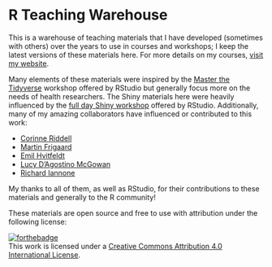 
<!-- README.md is generated from README.Rmd. Please edit that file -->

# R Teaching Warehouse

<!-- badges: start -->

<!-- badges: end -->

This is a warehouse of teaching materials that I have developed
(sometimes with others) over the years to use in courses and workshops;
I keep the latest versions of these materials here. For more details on
my courses, [visit my website](https://malco.io/training/).

Many elements of these materials were inspired by the [Master the
Tidyverse](https://github.com/rstudio/master-the-tidyverse) workshop
offered by RStudio but generally focus more on the needs of health
researchers. The Shiny materials here were heavily influenced by the
[full day Shiny workshop](https://github.com/dtkaplan/shinymark) offered
by RStudio. Additionally, many of my amazing collaborators have
influenced or contributed to this work:

  - [Corinne Riddell](https://corinne-riddell.github.io/)
  - [Martin Frigaard](https://www.martinfrigaard.io/)
  - [Emil Hvitfeldt](https://www.hvitfeldt.me/about/)
  - [Lucy D’Agostino McGowan](https://www.lucymcgowan.com/)
  - [Richard Iannone](https://randr.rocks/)

My thanks to all of them, as well as RStudio, for their contributions to
these materials and generally to the R community\!

These materials are open source and free to use with attribution under
the following license:

[![forthebadge](https://forthebadge.com/images/badges/cc-by.svg)](https://creativecommons.org/licenses/by/4.0/)  
This work is licensed under a [Creative Commons Attribution 4.0
International License](https://creativecommons.org/licenses/by/4.0/).
